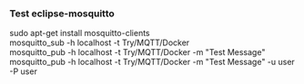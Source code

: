 ### Test eclipse-mosquitto
sudo apt-get install mosquitto-clients  
mosquitto_sub -h localhost -t Try/MQTT/Docker  
mosquitto_pub -h localhost -t Try/MQTT/Docker -m "Test Message"  
mosquitto_pub -h localhost -t Try/MQTT/Docker -m "Test Message" -u user -P user


